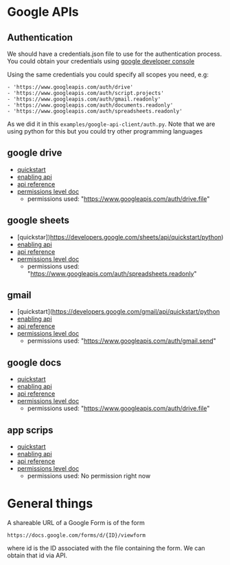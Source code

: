 # Google APIs

## Authentication

We should have a credentials.json file to use for the authentication process.
You could obtain your credentials using [google developer console](https://console.developers.google.com/apis/)

Using the same credentials you could specify all scopes you need, e.g:

    - 'https://www.googleapis.com/auth/drive'
    - 'https://www.googleapis.com/auth/script.projects'
    - 'https://www.googleapis.com/auth/gmail.readonly'
    - 'https://www.googleapis.com/auth/documents.readonly'
    - 'https://www.googleapis.com/auth/spreadsheets.readonly'

As we did it in this `examples/google-api-client/auth.py`.
Note that we are using python for this but you could try other programming languages

## google drive

- [quickstart](https://developers.google.com/sheets/api/quickstart/python)
- [enabling api](https://console.developers.google.com/apis/api/drive.googleapis.com/overview)
- [api reference](https://developers.google.com/drive/api/v3/reference/)
- [permissions level doc](https://developers.google.com/drive/api/v3/about-auth)
    - permissions used: "https://www.googleapis.com/auth/drive.file"


## google sheets

- [quickstar])https://developers.google.com/sheets/api/quickstart/python)
- [enabling api](https://console.developers.google.com/apis/api/sheets.googleapis.com/overview)
- [api reference](https://developers.google.com/sheets/api/reference/rest)
- [permissions level doc](https://developers.google.com/sheets/api/guides/authorizing)
    - permissions used: "https://www.googleapis.com/auth/spreadsheets.readonly"

## gmail

- [quickstart](https://developers.google.com/gmail/api/quickstart/python
- [enabling api](https://console.developers.google.com/apis/api/gmail.googleapis.com/overview)
- [api reference](https://developers.google.com/gmail/api/v1/reference/)
- [permissions level doc](https://developers.google.com/gmail/api/auth/scopes)
    - permissions used: "https://www.googleapis.com/auth/gmail.send"

## google docs

- [quickstart](https://developers.google.com/docs/api/quickstart/python)
- [enabling api](https://console.developers.google.com/apis/api/docs.googleapis.com/overview)
- [api reference](https://developers.google.com/docs/api/reference/rest)
- [permissions level doc](https://developers.google.com/docs/api/how-tos/authorizing)
    - permissions used: "https://www.googleapis.com/auth/drive.file"

## app scrips

- [quickstart](https://developers.google.com/apps-script/api/quickstart/python)
- [enabling api](https://console.developers.google.com/apis/api/script.googleapis.com/overview)
- [api reference](https://developers.google.com/apps-script/api/reference/rest)
- [permissions level doc](https://developers.google.com/apps-script/api/how-tos/enable)
    - permissions used: No permission right now

# General things

A shareable URL of a Google Form is of the form

`https://docs.google.com/forms/d/{ID}/viewform`

where id is the ID associated with the file containing the form. 
We can obtain that id via API.
